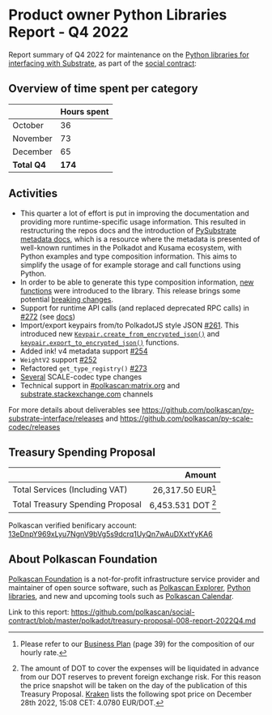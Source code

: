 # Product owner Python Libraries Report - Q4 2022

Report summary of Q4 2022 for maintenance on the [Python libraries for interfacing with Substrate](https://github.com/orgs/polkascan/repositories?q=py-&type=all&language=&sort=stargazers), as part of the [social contract](https://github.com/polkascan/social-contract/blob/library-maintenance/polkadot/social-contract-002.md):

## Overview of time spent per category

|            | Hours spent  |
|--------------------|-----|
| October     | 36  |
| November  | 73  |
| December |  65 |
| **Total Q4**|  **174**  |

## Activities


* This quarter a lot of effort is put in improving the documentation and providing more runtime-specific usage information. This resulted in restructuring the repos docs and the introduction of [PySubstrate metadata docs](https://polkascan.github.io/py-substrate-metadata-docs/), which is a resource where the metadata is presented of well-known runtimes in the Polkadot and Kusama ecosystem, with Python examples and type composition information. This aims to simplify the usage of for example storage and call functions using Python.
* In order to be able to generate this type composition information, [new functions](https://github.com/polkascan/py-substrate-interface/pull/263) were introduced to the library. This release brings some potential [breaking changes](https://github.com/polkascan/py-substrate-interface/releases/tag/v1.4.0). 
* Support for runtime API calls (and replaced deprecated RPC calls) in [#272](https://github.com/polkascan/py-substrate-interface/pull/272) (see [docs](https://github.com/polkascan/py-substrate-interface#call-runtime-apis))
* Import/export keypairs from/to PolkadotJS style JSON [#261](https://github.com/polkascan/py-substrate-interface/pull/261). This introduced new [`Keypair.create_from_encrypted_json()`](https://polkascan.github.io/py-substrate-interface/#substrateinterface.Keypair.create_from_encrypted_json) and [`keypair.export_to_encrypted_json()`](https://polkascan.github.io/py-substrate-interface/#substrateinterface.Keypair.export_to_encrypted_json) functions.
* Added ink! v4 metadata support [#254](https://github.com/polkascan/py-substrate-interface/pull/254)
* `WeightV2` support [#252](https://github.com/polkascan/py-substrate-interface/issues/252)
* Refactored `get_type_registry()` [#273](https://github.com/polkascan/py-substrate-interface/pull/273)
* [Several](https://github.com/polkascan/py-scale-codec/compare/v1.0.44...v1.1.4) SCALE-codec type changes
* Technical support in [#polkascan:matrix.org](https://matrix.to/#/#polkascan:matrix.org) and [substrate.stackexchange.com](https://substrate.stackexchange.com/questions/tagged/python) channels


For more details about deliverables see https://github.com/polkascan/py-substrate-interface/releases and https://github.com/polkascan/py-scale-codec/releases

## Treasury Spending Proposal


|                                  |                     Amount |
|:-------------------------------- | --------------------------:|
| Total Services (Including VAT)   |           26,317.50 EUR[^1] |
| Total Treasury Spending Proposal |          6,453.531 DOT [^2] |

Polkascan verified benificary account: [13eDnpY969xLyu7NgnV9bVg5s9dcrq1UyQn7wAuDXxtYyKA6](https://explorer-dev.polkascan.io/polkadot/account/13eDnpY969xLyu7NgnV9bVg5s9dcrq1UyQn7wAuDXxtYyKA6)

## About Polkascan Foundation

[Polkascan Foundation](https://polkascan.org/) is a not-for-profit infrastructure service provider and maintainer of open source software, such as [Polkascan Explorer](https://explorer.polkascan.io/), [Python libraries](https://github.com/polkascan/social-contract/blob/master/polkadot/social-contract-002.md), and new and upcoming tools such as [Polkascan Calendar](https://calendar.polkascan.io).

[^1]: Please refer to our [Business Plan](https://polkascan.org/wp-content/uploads/2022/03/Business-Plan-Polkascan-Foundation-v20220218.1030.pdf) (page 39) for the composition of our hourly rate.

[^2]: The amount of DOT to cover the expenses will be liquidated in advance from our DOT reserves to prevent foreign exchange risk. For this reason the price snapshot will be taken on the day of the publication of this Treasury Proposal. [Kraken](https://trade.kraken.com/charts/KRAKEN:DOT-EUR) lists the following spot price on December 28th 2022, 15:08 CET: 4.0780 EUR/DOT.

Link to this report: https://github.com/polkascan/social-contract/blob/master/polkadot/treasury-proposal-008-report-2022Q4.md

